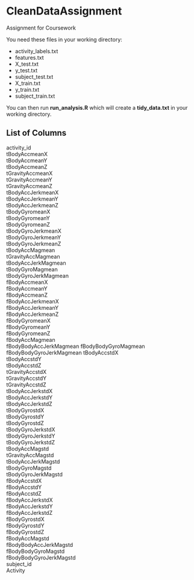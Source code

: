 # CleanDataAssignment
Assignment for Coursework

You need these files in your working directory:

*   activity_labels.txt
*   features.txt 
* X_test.txt
* y_test.txt
* subject_test.txt
* X_train.txt
* y_train.txt
* subject_train.txt


You can then run **run_analysis.R** which will create a **tidy_data.txt** in your working directory.

## List of Columns
 activity_id                 
 tBodyAccmeanX          
 tBodyAccmeanY           
 tBodyAccmeanZ          
 tGravityAccmeanX        
 tGravityAccmeanY       
 tGravityAccmeanZ        
 tBodyAccJerkmeanX      
 tBodyAccJerkmeanY       
 tBodyAccJerkmeanZ      
 tBodyGyromeanX          
 tBodyGyromeanY         
 tBodyGyromeanZ          
 tBodyGyroJerkmeanX     
 tBodyGyroJerkmeanY      
 tBodyGyroJerkmeanZ     
 tBodyAccMagmean          
 tGravityAccMagmean      
 tBodyAccJerkMagmean      
 tBodyGyroMagmean        
 tBodyGyroJerkMagmean     
 fBodyAccmeanX          
 fBodyAccmeanY           
 fBodyAccmeanZ          
 fBodyAccJerkmeanX       
 fBodyAccJerkmeanY      
 fBodyAccJerkmeanZ       
 fBodyGyromeanX         
 fBodyGyromeanY          
 fBodyGyromeanZ         
 fBodyAccMagmean          
 fBodyBodyAccJerkMagmean 
 fBodyBodyGyroMagmean     
 fBodyBodyGyroJerkMagmean
 tBodyAccstdX            
 tBodyAccstdY           
 tBodyAccstdZ            
 tGravityAccstdX        
 tGravityAccstdY         
 tGravityAccstdZ        
 tBodyAccJerkstdX        
 tBodyAccJerkstdY       
 tBodyAccJerkstdZ        
 tBodyGyrostdX          
 tBodyGyrostdY           
 tBodyGyrostdZ          
 tBodyGyroJerkstdX       
 tBodyGyroJerkstdY      
 tBodyGyroJerkstdZ       
 tBodyAccMagstd          
 tGravityAccMagstd        
 tBodyAccJerkMagstd      
 tBodyGyroMagstd          
 tBodyGyroJerkMagstd     
 fBodyAccstdX            
 fBodyAccstdY           
 fBodyAccstdZ            
 fBodyAccJerkstdX       
 fBodyAccJerkstdY        
 fBodyAccJerkstdZ       
 fBodyGyrostdX           
 fBodyGyrostdY          
 fBodyGyrostdZ           
 fBodyAccMagstd          
 fBodyBodyAccJerkMagstd   
 fBodyBodyGyroMagstd     
 fBodyBodyGyroJerkMagstd  
 subject_id                 
 Activity



